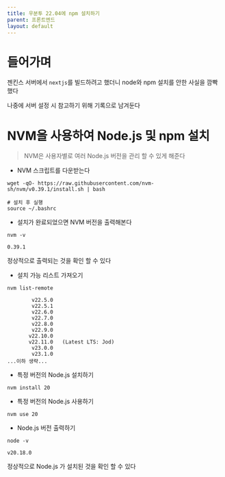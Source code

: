 ```yaml
---
title: 우분투 22.04에 npm 설치하기
parent: 프론트엔드
layout: default
---
```


# 들어가며

젠킨스 서버에서 `nextjs`를 빌드하려고 했더니 node와 npm 설치를 안한 사실을 깜빡했다

나중에 서버 설정 시 참고하기 위해 기록으로 남겨둔다

# NVM을 사용하여 Node.js 및 npm 설치

>  NVM은 사용자별로 여러 Node.js 버전을 관리 할 수 있게 해준다

- NVM 스크립트를 다운받는다

```shell
wget -qO- https://raw.githubusercontent.com/nvm-sh/nvm/v0.39.1/install.sh | bash

# 설치 후 실행
source ~/.bashrc
```

- 설치가 완료되었으면 NVM 버전을 출력해본다

```shell
nvm -v

0.39.1
```

정상적으로 출력되는 것을 확인 할 수 있다

- 설치 가능 리스트 가져오기

```shell
nvm list-remote

        v22.5.0
        v22.5.1
        v22.6.0
        v22.7.0
        v22.8.0
        v22.9.0
       v22.10.0
       v22.11.0   (Latest LTS: Jod)
        v23.0.0
        v23.1.0
...이하 생략...
```

- 특정 버전의 Node.js 설치하기

```shell
nvm install 20
```

- 특정 버전의 Node.js 사용하기

```shell
nvm use 20
```

- Node.js 버전 출력하기

```shell
node -v

v20.18.0
```

정상적으로 Node.js 가 설치된 것을 확인 할 수 있다

